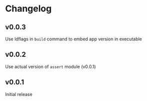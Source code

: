 # Changelog

## v0.0.3

Use ldflags in `build` command to embed app version in executable

## v0.0.2

Use actual version of `assert` module (v0.0.1)

## v0.0.1

Initial release
